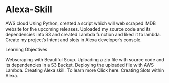 # Alexa-Skill
AWS cloud
Using Python, created a script which will web scraped IMDB website for the upcoming releases. Uploaded my source code and its dependencies into S3 and created Lambda function and liked it to lambda. Create my project’s Intent and slots in Alexa developer’s console.

Learning Objectives

Webscraping with Beautiful Soup.
Uploading a zip file with source code and its dependencies in a S3 Bucket.
Deploying the uploaded file with AWS Lambda.
Creating Alexa skill. To learn more Click here.
Creating Slots within Alexa.
